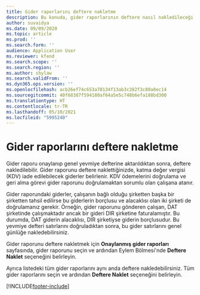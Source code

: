 ```yaml
---
title: Gider raporlarını deftere nakletme
description: Bu konuda, gider raporlarının deftere nasıl nakledileceği açıklanmaktadır.
author: suvaidya
ms.date: 09/09/2020
ms.topic: article
ms.prod: ''
ms.search.form: ''
audience: Application User
ms.reviewer: kfend
ms.search.scope: ''
ms.search.region: ''
ms.author: shylaw
ms.search.validFrom: ''
ms.dyn365.ops.version: ''
ms.openlocfilehash: acb26ef74c653a70134f13ab3c382f3c80a8ec14
ms.sourcegitcommit: 40f68387f594180af64a5e5c748b6efa188bd300
ms.translationtype: HT
ms.contentlocale: tr-TR
ms.lasthandoff: 05/10/2021
ms.locfileid: "5995240"
---
```

# <a name="post-expense-reports"></a>Gider raporlarını deftere nakletme

Gider raporu onaylanıp genel yevmiye defterine aktarıldıktan sonra, deftere nakledilebilir. Gider raporunu deftere naklettiğinizde, katma değer vergisi (KDV) iade edilebilecek giderler belirlenir. KDV ödemelerini doğrulama ve geri alma görevi gider raporunu doğrulamaktan sorumlu olan çalışana atanır.

Gider raporundaki giderler, çalışanın bağlı olduğu şirketten başka bir şirketten tahsil edilirse bu giderlerin borçlusu ve alacaklısı olan iki şirketi de doğrulamanız gerekir. Örneğin, gider raporunu gönderen çalışan, DAT şirketinde çalışmaktadır ancak bir gideri DIR şirketine faturalamıştır. Bu durumda, DAT giderin alacaklısı, DIR şirketiyse giderin borçlusudur. Bu yevmiye defteri satırlarını doğruladıktan sonra, bu gider satırlarını genel günlüğe nakledebilirsiniz.

Gider raporunu deftere nakletmek için **Onaylanmış gider raporları** sayfasında, gider raporunu seçin ve ardından Eylem Bölmesi'nde **Deftere Naklet** seçeneğini belirleyin.

Ayrıca listedeki tüm gider raporlarını aynı anda deftere nakledebilirsiniz. Tüm gider raporlarını seçin ve ardından **Deftere Naklet** seçeneğini belirleyin.


[!INCLUDE[footer-include](../includes/footer-banner.md)]